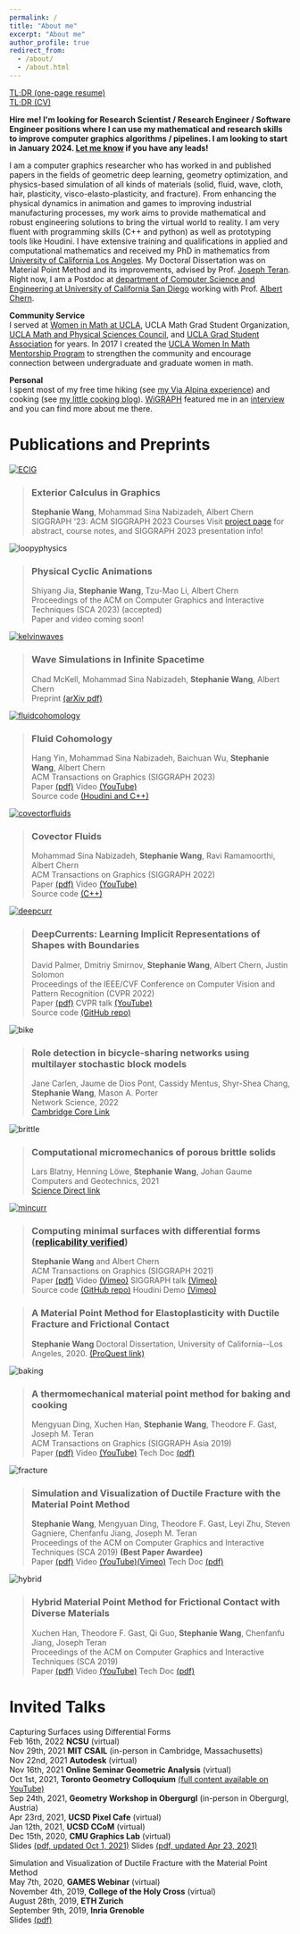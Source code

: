 ```yaml
---
permalink: /
title: "About me"
excerpt: "About me"
author_profile: true
redirect_from: 
  - /about/
  - /about.html
---
```


[TL;DR (one-page resume)](/files/Resume_Stephanie_Wang.pdf)   
[TL;DR (CV)](/files/CV_Stephanie_Wang.pdf)  

**Hire me! I'm looking for Research Scientist / Research Engineer / Software Engineer positions where I can use my mathematical and research skills to improve computer graphics algorithms / pipelines. I am looking to start in January 2024. [Let me know](mailto:evast+job@g.ucla.edu) if you have any leads!**

I am a computer graphics researcher who has worked in and published papers in the fields of geometric deep learning, geometry optimization, and physics-based simulation of all kinds of materials (solid, fluid, wave, cloth, hair, plasticity, visco-elasto-plasticity, and fracture). 
From enhancing the physical dynamics in animation and games to improving industrial manufacturing processes, my work aims to provide mathematical and robust engineering solutions to bring the virtual world to reality. 
I am very fluent with programming skills (C++ and python) as well as prototyping tools like Houdini. 
I have extensive training and qualifications in applied and computational mathematics and received my PhD in mathematics from [University of California Los Angeles](https://www.math.ucla.edu/research/cam). 
My Doctoral Dissertation was on Material Point Method and its improvements, advised by Prof. [Joseph Teran](https://www.math.ucla.edu/~jteran/). 
Right now, I am a Postdoc at [department of Computer Science and Engineering at University of California San Diego](https://cse.ucsd.edu/) working with Prof. [Albert Chern](https://cseweb.ucsd.edu/~alchern/). 

**Community Service**  
I served at [Women in Math at UCLA](https://www.math.ucla.edu/grad/women-in-math), UCLA Math Grad Student Organization, [UCLA Math and Physical Sciences Council](https://www.math.ucla.edu/~mpsc/math/), and [UCLA Grad Student Association](https://gsa.asucla.ucla.edu/) for years. In 2017 I created the [UCLA Women In Math Mentorship Program](https://www.math.ucla.edu/grad/women-in-math-mentorship-program) to strengthen the community and encourage connection between undergraduate and graduate women in math.  

**Personal**  
I spent most of my free time hiking (see [my Via Alpina experience](/MyViaAlpinaGreenExperience/)) and cooking (see [my little cooking blog](/cooking/)). 
[WiGRAPH](https://www.wigraph.org/) featured me in an [interview](https://www.wigraph.org/post-postdocs.html) and you can find more about me there.


Publications and Preprints
======

[![ECIG](/images/ECIG_cover.png)](/ECIG/)
> ### Exterior Calculus in Graphics  
> **Stephanie Wang**, Mohammad Sina Nabizadeh, Albert Chern  
> SIGGRAPH '23: ACM SIGGRAPH 2023 Courses
> Visit [project page](/ECIG/) for abstract, course notes, and SIGGRAPH 2023 presentation info!

![loopyphysics](/images/loopy_cover.png)
> ### Physical Cyclic Animations  
> Shiyang Jia, **Stephanie Wang**, Tzu-Mao Li, Albert Chern  
> Proceedings of the ACM on Computer Graphics and Interactive Techniques (SCA 2023) (accepted)  
> Paper and video coming soon!

[![kelvinwaves](/images/kelvinwaves_cover.png)](https://arxiv.org/abs/2305.08033)
> ### Wave Simulations in Infinite Spacetime  
> Chad McKell, Mohammad Sina Nabizadeh, **Stephanie Wang**, Albert Chern  
> Preprint [(arXiv pdf)](https://arxiv.org/abs/2305.08033)

[![fluidcohomology](/images/fluidcohomology_cover.png)](https://yhesper.github.io/fc23/fc23.html)
> ### Fluid Cohomology  
> Hang Yin, Mohammad Sina Nabizadeh, Baichuan Wu, **Stephanie Wang**, Albert Chern  
> ACM Transactions on Graphics (SIGGRAPH 2023)  
> Paper [(pdf)](https://yhesper.github.io/fc23/Fluid_Cohomology_Final.pdf) Video [(YouTube)](https://www.youtube.com/watch?v=eY8RUi5mrhc&embeds_referring_euri=https%3A%2F%2Fyhesper.github.io%2F&source_ve_path=MjM4NTE&feature=emb_title&themeRefresh=1)  
> Source code [(Houdini and C++)](https://cseweb.ucsd.edu/~alchern/projects/FluidCohomology/code.zip)  

[![covectorfluids](/images/covectorfluids_cover.jpeg)](https://cseweb.ucsd.edu/~viscomp/projects/SIG22CovectorFluids/)
> ### Covector Fluids
> Mohammad Sina Nabizadeh, **Stephanie Wang**, Ravi Ramamoorthi, Albert Chern  
> ACM Transactions on Graphics (SIGGRAPH 2022)  
> Paper [(pdf)](https://cseweb.ucsd.edu/~viscomp/projects/SIG22CovectorFluids/paper/CovectorFluids.pdf) Video [(YouTube)](https://www.youtube.com/watch?v=jM1FNiVYofI&feature=emb_title)  
> Source code [(C++)](https://cseweb.ucsd.edu/~viscomp/projects/SIG22CovectorFluids/paper/CovectorFluids_code.zip)

[![deepcurr](/images/hands_latent.gif)](https://people.csail.mit.edu/smirnov/deep-currents/)
> ### DeepCurrents: Learning Implicit Representations of Shapes with Boundaries
> David Palmer, Dmitriy Smirnov, **Stephanie Wang**, Albert Chern, Justin Solomon  
> Proceedings of the IEEE/CVF Conference on Computer Vision and Pattern Recognition (CVPR 2022)  
> Paper [(pdf)](https://openaccess.thecvf.com/content/CVPR2022/papers/Palmer_DeepCurrents_Learning_Implicit_Representations_of_Shapes_With_Boundaries_CVPR_2022_paper.pdf) CVPR talk [(YouTube)](https://www.youtube.com/watch?v=OhJC3rtzeoU)  
> Source code [(GitHub repo)](https://github.com/dmsm/DeepCurrents)

![bike](/images/bike_cover.png)
> ### Role detection in bicycle-sharing networks using multilayer stochastic block models
> Jane Carlen, Jaume de Dios Pont, Cassidy Mentus, Shyr-Shea Chang, **Stephanie Wang**, Mason A. Porter  
> Network Science, 2022  
> [Cambridge Core Link](https://www.cambridge.org/core/journals/network-science/article/role-detection-in-bicyclesharing-networks-using-multilayer-stochastic-block-models/5D73728650C5C3E2DB9455FCDF46F0E2)

![brittle](/images/brittle_cover.jpg)
> ### Computational micromechanics of porous brittle solids
> Lars Blatny, Henning Löwe, **Stephanie Wang**, Johan Gaume  
> Computers and Geotechnics, 2021  
> [Science Direct link](https://www.sciencedirect.com/science/article/pii/S0266352X21002822)

[![mincurr](/images/mincurr_cover.jpg)](https://cseweb.ucsd.edu/~alchern/projects/MinimalCurrent/)
> ### Computing minimal surfaces with differential forms ([replicability verified](http://www.replicabilitystamp.org/#https-github-com-evastgh-minimal-current))
> **Stephanie Wang** and Albert Chern  
> ACM Transactions on Graphics (SIGGRAPH 2021)  
> Paper [(pdf)](files/mincurr_paper.pdf) Video [(Vimeo)](https://vimeo.com/542904902) SIGGRAPH talk [(Vimeo)](https://vimeo.com/558315135)  
> Source code [(GitHub repo)](https://github.com/evastgh/Minimal_Current) Houdini Demo [(Vimeo)](https://vimeo.com/543382749)

> ### A Material Point Method for Elastoplasticity with Ductile Fracture and Frictional Contact
> **Stephanie Wang**
> Doctoral Dissertation, University of California--Los Angeles, 2020.
> [(ProQuest link)](https://www.proquest.com/docview/2389768700?pq-origsite=gscholar&fromopenview=true)

![baking](/images/baking_cover.png)
> ### A thermomechanical material point method for baking and cooking
> Mengyuan Ding, Xuchen Han, **Stephanie Wang**, Theodore F. Gast, Joseph M. Teran  
> ACM Transactions on Graphics (SIGGRAPH Asia 2019)  
> Paper [(pdf)](files/baking_paper.pdf) Video [(YouTube)](https://www.youtube.com/watch?v=iBpolaB4DqA) Tech Doc [(pdf)](files/baking_tech_doc.pdf)

![fracture](/images/fracture_cover.png)
> ### Simulation and Visualization of Ductile Fracture with the Material Point Method
> **Stephanie Wang**, Mengyuan Ding, Theodore F. Gast, Leyi Zhu, Steven Gagniere, Chenfanfu Jiang, Joseph M. Teran  
> Proceedings of the ACM on Computer Graphics and Interactive Techniques (SCA 2019) **(Best Paper Awardee)**  
> Paper [(pdf)](files/fracture_paper.pdf) Video [(YouTube)](https://www.youtube.com/watch?v=JsHeG0nk7JU)[(Vimeo)](https://vimeo.com/353779419) Tech Doc [(pdf)](files/fracture_tech_doc.pdf)

![hybrid](/images/hybrid_cover.png)
> ### Hybrid Material Point Method for Frictional Contact with Diverse Materials
> Xuchen Han, Theodore F. Gast, Qi Guo, **Stephanie Wang**, Chenfanfu Jiang, Joseph Teran  
> Proceedings of the ACM on Computer Graphics and Interactive Techniques (SCA 2019)  
> Paper [(pdf)](files/hybrid_mpm_paper.pdf) Video [(YouTube)](https://www.youtube.com/watch?v=OQLYHusPAfw) Tech Doc [(pdf)](files/hybrid_tech_doc.pdf)


Invited Talks
======

Capturing Surfaces using Differential Forms  
Feb 16th, 2022 **NCSU** (virtual)  
Nov 29th, 2021 **MIT CSAIL** (in-person in Cambridge, Massachusetts)  
Nov 22nd, 2021 **Autodesk** (virtual)  
Nov 16th, 2021 **Online Seminar Geometric Analysis** (virtual)  
Oct 1st, 2021, **Toronto Geometry Colloquium** [(full content available on YouTube)](https://www.youtube.com/watch?v=EKnPi7R3P2M)  
Sep 24th, 2021, **Geometry Workshop in Obergurgl**  (in-person in Obergurgl, Austria)  
Apr 23rd, 2021, **UCSD Pixel Cafe** (virtual)  
Jan 12th, 2021, **UCSD CCoM** (virtual)  
Dec 15th, 2020, **CMU Graphics Lab** (virtual)   
Slides [(pdf, updated Oct 1, 2021)](files/slides_20211001_Obergurgl.pdf)
Slides [(pdf, updated Apr 23, 2021)](files/slides_20210423_PixelCafe.pdf)  

Simulation and Visualization of Ductile Fracture with the Material Point Method  
May 7th, 2020, **GAMES Webinar** (virtual)  
November 4th, 2019, **College of the Holy Cross** (virtual)  
August 28th, 2019, **ETH Zurich**  
September 9th, 2019, **Inria Grenoble**  
Slides [(pdf)](files/slides_20190828_ETHZ.pdf)



